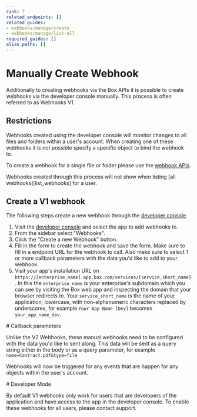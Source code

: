 ```yaml
---
rank: 7
related_endpoints: []
related_guides:
- webhooks/manage/create
- webhooks/manage/list-all
required_guides: []
alias_paths: []
---
```


# Manually Create Webhook

Additionally to creating webhooks via the Box APIs it is possible to
create  webhooks via the developer console manually. This process is
often referred to as Webhooks V1.

## Restrictions

Webhooks created using the developer console will monitor changes to all
files and folders within a user's account. When creating one of these webhooks
it is not possible specify a specific object to bind the webhook to.

To create a webhook for a single file or folder please use the
[webhook APIs][create_webhook].

<Message type='warning'>
  Webhooks created through this process will not show when listing
  [all webhooks][list_webhooks] for a user.
</Message>

## Create a V1 webhook

The following steps create a new webhook through the [developer console][devconsole].

1. Visit the [developer console][devconsole] and select the app to add webhooks to.
2. From the sidebar select "Webhooks".
3. Click the "Create a new Webhook" button.
4. Fill in the form to create the webhook and save the form. Make sure to fill
   in a endpoint URL for the webhook to call. Also make sure to select 1 or more
   callback parameters with the data you'd like to add to your webhook.
5. Visit your app's installation URL on
   `https://[enterprise_name].app.box.com/services/[service_short_name]`. In
   this the `enterprise_name` is your enterprise's subdomain which you can see
   by visiting the Box web app and inspecting the domain that your browser
   redirects to. Your `service_short_name` is the name of your
   application, lowercase, with non-alphanumeric characters replaced by
   underscores, for example `Your App Name [Dev]` becomes `your_app_name_dev`.

<Message type='warning'>
  # Callback parameters

  Unlike the V2 Webhooks, these manual webhooks need to be configured with the
  data you'd like to sent along. This data will be sent as a query string either
  in the body or as a query parameter, for example `name=Contract.pdf&type=file`
</Message>

Webhooks will now be triggered for any events that are happen for any objects
within the user's account.

<Message type='error'>
  # Developer Mode

  By default V1 webhooks only work for users that are developers of the
  application and have access to the app in the developer console. To enable
  these webhooks for all users, please contact support.
</Message>

[devconsole]: https://app.box.com/developers/console
[list_webhooks]: guide://webhooks/manage/list-all
[create_webhook]: guide://webhooks/manage/create-file
